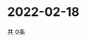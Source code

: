 # 2022-02-18
  共 0条

  <!-- BEGIN -->
  <!-- 最后更新时间Fri Feb 18 2022 07:06:15 GMT+0000 (Coordinated Universal Time) -->
  
  <!-- END -->
  
  